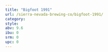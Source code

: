 ```yaml
---
title: "Bigfoot 1991"
url: /sierra-nevada-brewing-co/bigfoot-1991/
category: 
style: 
abv: 9.6
ibu: 0
srm: 0
upc: 0
---
```



